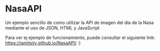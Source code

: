 # NasaAPI
Un ejemplo sencillo de como utilizar la API de imagen del día de la Nasa mediante el uso de JSON, HTML y JavaScript

Para ver ej ejemplo de funcionamiento, puede consultar el siguiente link:
https://iamitsily.github.io/NasaAPI/
:)
